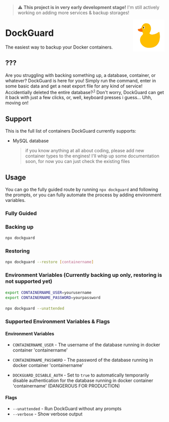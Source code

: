 > :warning: **This project is in very early development stage!** I'm still actively working on adding more services & backup storages!

<img src="https://github.com/daanschenkel/DockGuard/blob/main/logo.png?raw=true" width="100" height="100" align="right" />

# DockGuard

The easiest way to backup your Docker containers.

## ???

Are you struggling with backing something up, a database, container, or whatever?
DockGuard is here for you! Simply run the command, enter in some basic data and get a neat export file for any kind of service!
Accidentially deleted the entire database?<sup>[:)](https://www.youtube.com/watch?v=tLdRBsuvVKc)</sup> Don't worry, DockGuard can get it back with just a few clicks, or, well, keyboard presses i guess... Uhh, moving on!

## Support

This is the full list of containers DockGuard currently supports:

- MySQL database
  > if you know anything at all about coding, please add new container types to the engines! I'll whip up some documentation soon, for now you can just check the existing files

## Usage

You can go the fully guided route by running `npx dockguard` and following the prompts, or you can fully automate the process by adding environment variables.

### Fully Guided

### Backing up

```bash
npx dockguard
```

### Restoring

```bash
npx dockguard --restore [containername]
```

### Environment Variables (Currently backing up only, restoring is not supported yet)

```bash
export CONTAINERNAME_USER=yourusername
export CONTAINERNAME_PASSWORD=yourpassword

npx dockguard --unattended
```

### Supported Environment Variables & Flags

#### Environment Variables

- `CONTAINERNAME_USER` - The username of the database running in docker container 'containername'

- `CONTAINERNAME_PASSWORD` - The password of the database running in docker container 'containername'

- `DOCKGUARD_DISABLE_AUTH` - Set to `true` to automatically temporarily disable authentication for the database running in docker container 'containername' (DANGEROUS FOR PRODUCTION)

#### Flags

- `--unattended` - Run DockGuard without any prompts
- `--verbose` - Show verbose output

